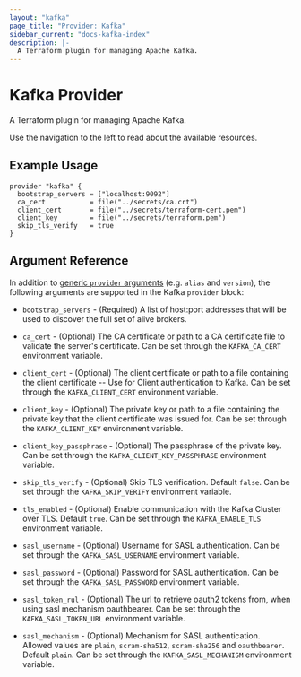 ```yaml
---
layout: "kafka"
page_title: "Provider: Kafka"
sidebar_current: "docs-kafka-index"
description: |-
  A Terraform plugin for managing Apache Kafka.
---
```


# Kafka Provider

A Terraform plugin for managing Apache Kafka.

Use the navigation to the left to read about the available resources.

## Example Usage

```hcl
provider "kafka" {
  bootstrap_servers = ["localhost:9092"]
  ca_cert           = file("../secrets/ca.crt")
  client_cert       = file("../secrets/terraform-cert.pem")
  client_key        = file("../secrets/terraform.pem")
  skip_tls_verify   = true
}
```

## Argument Reference

In addition to [generic `provider` arguments](https://www.terraform.io/docs/configuration/providers.html)
(e.g. `alias` and `version`), the following arguments are supported in the Kafka
 `provider` block:

* `bootstrap_servers` - (Required) A list of host:port addresses that will be used
  to discover the full set of alive brokers.

* `ca_cert` - (Optional) The CA certificate or path to a CA certificate file to
  validate the server's certificate. Can be set through the `KAFKA_CA_CERT` environment variable.

* `client_cert` - (Optional) The client certificate or path to a file containing
  the client certificate -- Use for Client authentication to Kafka. Can be set through the `KAFKA_CLIENT_CERT` environment variable.

* `client_key` - (Optional) The private key or path to a file containing the private
  key that the client certificate was issued for. Can be set through the `KAFKA_CLIENT_KEY` environment variable.

* `client_key_passphrase` - (Optional) The passphrase of the private key. Can be set through the `KAFKA_CLIENT_KEY_PASSPHRASE` environment variable.

* `skip_tls_verify` - (Optional) Skip TLS verification. Default `false`. Can be set through the `KAFKA_SKIP_VERIFY` environment variable.

* `tls_enabled` - (Optional) Enable communication with the Kafka Cluster over TLS.
  Default `true`. Can be set through the `KAFKA_ENABLE_TLS` environment variable.

* `sasl_username` - (Optional) Username for SASL authentication. Can be set through the `KAFKA_SASL_USERNAME` environment variable.

* `sasl_password` - (Optional) Password for SASL authentication. Can be set through the `KAFKA_SASL_PASSWORD` environment variable.

* `sasl_token_rul` - (Optional) The url to retrieve oauth2 tokens from, when using sasl mechanism oauthbearer. Can be set through the `KAFKA_SASL_TOKEN_URL` environment variable.

* `sasl_mechanism` - (Optional) Mechanism for SASL authentication. Allowed values
  are `plain`, `scram-sha512`, `scram-sha256` and `oauthbearer`. Default `plain`. Can be set through the `KAFKA_SASL_MECHANISM` environment variable.
